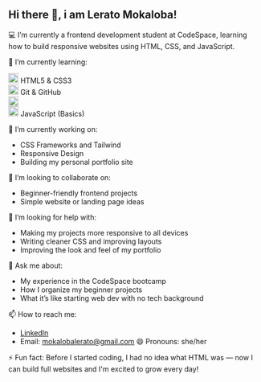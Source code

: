 ## Hi there 👋, i am Lerato Mokaloba!

💻 I’m currently a frontend development student at CodeSpace, learning how to build responsive websites using HTML, CSS, and JavaScript.

🌱 I’m currently learning:

  <img src="https://cdn.jsdelivr.net/gh/devicons/devicon/icons/html5/html5-original.svg" width="20"/> HTML5 & CSS3  
  <img src="https://cdn.jsdelivr.net/gh/devicons/devicon/icons/git/git-original.svg" width="20"/> Git & GitHub  
  <img src="https://img.icons8.com/external-flat-icons-inmotus-design/67/external-responsive-design-graphic-design-flat-icons-inmotus-design.png" width="20" />  
  <img src="https://cdn.jsdelivr.net/gh/devicons/devicon/icons/javascript/javascript-original.svg" width="20"/> JavaScript (Basics)

🔭 I’m currently working on:
- CSS Frameworks and Tailwind     
- Responsive Design
- Building my personal portfolio site

👯 I’m looking to collaborate on:
- Beginner-friendly frontend projects
- Simple website or landing page ideas

🤔 I’m looking for help with:
- Making my projects more responsive to all devices  
- Writing cleaner CSS and improving layouts    
- Improving the look and feel of my portfolio   

💬 Ask me about:
- My experience in the CodeSpace bootcamp
- How I organize my beginner projects
- What it’s like starting web dev with no tech background

📫 How to reach me:
- [LinkedIn](https://www.linkedin.com/in/lerato-mokaloba-79186520b)
- Email: mokalobalerato@gmail.com
😄 Pronouns: she/her

⚡ Fun fact:
Before I started coding, I had no idea what HTML was — now I can build full websites and I'm excited to grow every day!
